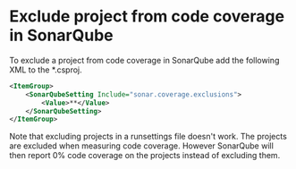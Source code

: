 # Exclude project from code coverage in SonarQube

To exclude a project from code coverage in SonarQube add the following XML to the *.csproj.

```XML
<ItemGroup>
    <SonarQubeSetting Include="sonar.coverage.exclusions">
		<Value>**</Value>
    </SonarQubeSetting>
</ItemGroup>
```

Note that excluding projects in a runsettings file doesn't work. The projects are excluded when measuring code coverage. However SonarQube will then report 0% code coverage on the projects instead of excluding them.